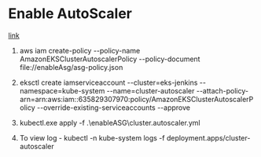 
# Enable AutoScaler
[link](https://docs.aws.amazon.com/eks/latest/userguide/cluster-autoscaler.html#ca-deployment-considerations)

1.  aws iam create-policy --policy-name AmazonEKSClusterAutoscalerPolicy --policy-document file://enableAsg/asg-policy.json

2. eksctl create iamserviceaccount --cluster=eks-jenkins  --namespace=kube-system  --name=cluster-autoscaler  --attach-policy-arn=arn:aws:iam::635829307970:policy/AmazonEKSClusterAutoscalerPolicy  --override-existing-serviceaccounts  --approve

3. kubectl.exe apply -f .\enableASG\cluster.autoscaler.yml

4. To view log -
    kubectl -n kube-system logs -f deployment.apps/cluster-autoscaler
